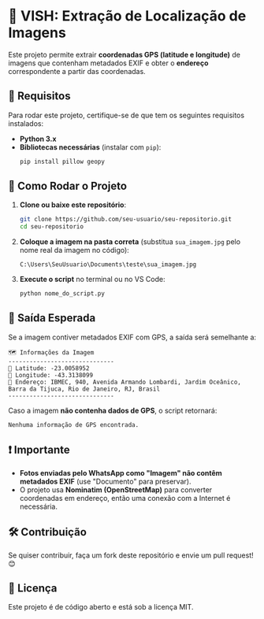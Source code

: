 # 📌 VISH: Extração de Localização de Imagens

Este projeto permite extrair **coordenadas GPS (latitude e longitude)** de imagens que contenham metadados EXIF e obter o **endereço** correspondente a partir das coordenadas.

## 📂 **Requisitos**
Para rodar este projeto, certifique-se de que tem os seguintes requisitos instalados:

- **Python 3.x**
- **Bibliotecas necessárias** (instalar com `pip`):
  ```bash
  pip install pillow geopy
  ```

## 🚀 **Como Rodar o Projeto**

1. **Clone ou baixe este repositório**:
   ```bash
   git clone https://github.com/seu-usuario/seu-repositorio.git
   cd seu-repositorio
   ```

2. **Coloque a imagem na pasta correta** (substitua `sua_imagem.jpg` pelo nome real da imagem no código):
   ```
   C:\Users\SeuUsuario\Documents\teste\sua_imagem.jpg
   ```

3. **Execute o script** no terminal ou no VS Code:
   ```bash
   python nome_do_script.py
   ```

## 📌 **Saída Esperada**
Se a imagem contiver metadados EXIF com GPS, a saída será semelhante a:
```
🗺️ Informações da Imagem
------------------------------
📍 Latitude: -23.0058952
📍 Longitude: -43.3138099
📌 Endereço: IBMEC, 940, Avenida Armando Lombardi, Jardim Oceânico, Barra da Tijuca, Rio de Janeiro, RJ, Brasil
------------------------------
```

Caso a imagem **não contenha dados de GPS**, o script retornará:
```
Nenhuma informação de GPS encontrada.
```

## ❗ **Importante**
- **Fotos enviadas pelo WhatsApp como "Imagem" não contêm metadados EXIF** (use "Documento" para preservar).
- O projeto usa **Nominatim (OpenStreetMap)** para converter coordenadas em endereço, então uma conexão com a Internet é necessária.

## 🛠 **Contribuição**
Se quiser contribuir, faça um fork deste repositório e envie um pull request! 😊

## 📜 **Licença**
Este projeto é de código aberto e está sob a licença MIT.

